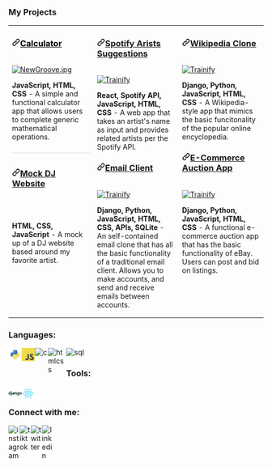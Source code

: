 ### My Projects 
<article>
      <div>
  <div>
<table>
  <tbody><tr>
    <td width="33%" valign="top">
      <h3><a id="user-content-travelaraorg" href="https://marcscalculator.netlify.app/" target="_blank" rel="noreferrer" class="anchor" aria-hidden="true" href="#travelaraorg" style="color: #000000"><svg class="octicon octicon-link" viewBox="0 0 16 16" version="1.1" width="16" height="16" aria-hidden="true"><path fill-rule="evenodd" d="M7.775 3.275a.75.75 0 001.06 1.06l1.25-1.25a2 2 0 112.83 2.83l-2.5 2.5a2 2 0 01-2.83 0 .75.75 0 00-1.06 1.06 3.5 3.5 0 004.95 0l2.5-2.5a3.5 3.5 0 00-4.95-4.95l-1.25 1.25zm-4.69 9.64a2 2 0 010-2.83l2.5-2.5a2 2 0 012.83 0 .75.75 0 001.06-1.06 3.5 3.5 0 00-4.95 0l-2.5 2.5a3.5 3.5 0 004.95 4.95l1.25-1.25a.75.75 0 00-1.06-1.06l-1.25 1.25a2 2 0 01-2.83 0z"></path></svg>Calculator</a></h3>
        <br>
        <a href="https://marcscalculator.netlify.app/" target="_blank" rel="noreferrer">
            <img src="https://media.giphy.com/media/mzmJkyqdxNNcEq6uPM/giphy.gif" width="100%" alt="NewGroove.jpg" data-canonical-src="https://media.giphy.com/media/TKUKfU8ycKcdcxHWVy/giphy.gif" style="max-width:100%;">
        </a>
        <p><strong>JavaScript, HTML, CSS</strong> - A simple and functional calculator app that allows users to complete generic mathematical operations.</p>        
        <svg version="1.1" width="100%" height="5px"  id="line_2" xmlns="http://www.w3.org/2000/svg" xmlns:xlink="http://www.w3.org/1999/xlink" x="0px" y="0px" xml:space="preserve">
        <path class="path2" fill="#dcdcdc" stroke-width="2" stroke="#dcdcdc" d="M0 0 l1120 0"/>
</svg>      
              <h3><a id="user-content-travelaraorg" class="anchor" aria-hidden="true" target="_blank" rel="noreferrer" href="https://marcsmockdjsite.netlify.app/"><svg class="octicon octicon-link" viewBox="0 0 16 16" version="1.1" width="16" height="16" aria-hidden="true"><path fill-rule="evenodd" d="M7.775 3.275a.75.75 0 001.06 1.06l1.25-1.25a2 2 0 112.83 2.83l-2.5 2.5a2 2 0 01-2.83 0 .75.75 0 00-1.06 1.06 3.5 3.5 0 004.95 0l2.5-2.5a3.5 3.5 0 00-4.95-4.95l-1.25 1.25zm-4.69 9.64a2 2 0 010-2.83l2.5-2.5a2 2 0 012.83 0 .75.75 0 001.06-1.06 3.5 3.5 0 00-4.95 0l-2.5 2.5a3.5 3.5 0 004.95 4.95l1.25-1.25a.75.75 0 00-1.06-1.06l-1.25 1.25a2 2 0 01-2.83 0z"></path></svg>Mock DJ Website</a>  </h3>
        <br>
        <a href="https://marcsmockdjsite.netlify.app/" target="_blank" rel="noreferrer">
            <img src="https://media.giphy.com/media/lBjmiHQQBZbdIa5Clv/giphy.gif" width="100%" alt="" data-canonical-src="https://media.giphy.com/media/OygRkEDYOiALMDlqSm/giphy.gif" style="max-width:100%;">
        </a>
        <p><strong>HTML, CSS, JavaScript</strong> - A mock up of a DJ website based around my favorite artist.</p>
    </td>
    <td width="33%" valign="top">
      <h3><a id="user-content-trainify" class="anchor" aria-hidden="true" target="_blank" rel="noreferrer" href="https://hilarious-nougat-05bf37.netlify.app/"><svg class="octicon octicon-link" viewBox="0 0 16 16" version="1.1" width="16" height="16" aria-hidden="true"><path fill-rule="evenodd" d="M7.775 3.275a.75.75 0 001.06 1.06l1.25-1.25a2 2 0 112.83 2.83l-2.5 2.5a2 2 0 01-2.83 0 .75.75 0 00-1.06 1.06 3.5 3.5 0 004.95 0l2.5-2.5a3.5 3.5 0 00-4.95-4.95l-1.25 1.25zm-4.69 9.64a2 2 0 010-2.83l2.5-2.5a2 2 0 012.83 0 .75.75 0 001.06-1.06 3.5 3.5 0 00-4.95 0l-2.5 2.5a3.5 3.5 0 004.95 4.95l1.25-1.25a.75.75 0 00-1.06-1.06l-1.25 1.25a2 2 0 01-2.83 0z"></path></svg>Spotify Arists Suggestions</a></h3>
        <br>
        <a href="https://hilarious-nougat-05bf37.netlify.app/" target="_blank" rel="noreferrer">
            <img src="https://media.giphy.com/media/WFqmoUytGV74LfeOa2/giphy.gif" width="100%" alt="Trainify" data-canonical-src="https://media3.giphy.com/media/aUKBycWIVSGyTam4JT/giphy.gif" style="max-width:100%;">
        </a>
        <p><strong>React, Spotify API, JavaScript, HTML, CSS</strong> - A web app that takes an artist's name as input and provides related artists per the Spotify API.</p>
       <h3><a id="user-content-trainify" class="anchor" aria-hidden="true" target="_blank" rel="noreferrer" href="https://github.com/marcmaralou/mail"><svg class="octicon octicon-link" viewBox="0 0 16 16" version="1.1" width="16" height="16" aria-hidden="true"><path fill-rule="evenodd" d="M7.775 3.275a.75.75 0 001.06 1.06l1.25-1.25a2 2 0 112.83 2.83l-2.5 2.5a2 2 0 01-2.83 0 .75.75 0 00-1.06 1.06 3.5 3.5 0 004.95 0l2.5-2.5a3.5 3.5 0 00-4.95-4.95l-1.25 1.25zm-4.69 9.64a2 2 0 010-2.83l2.5-2.5a2 2 0 012.83 0 .75.75 0 001.06-1.06 3.5 3.5 0 00-4.95 0l-2.5 2.5a3.5 3.5 0 004.95 4.95l1.25-1.25a.75.75 0 00-1.06-1.06l-1.25 1.25a2 2 0 01-2.83 0z"></path></svg>Email Client</a></h3>
        <br>
        <a href="https://github.com/marcmaralou/mail" target="_blank" rel="noreferrer">
            <img src="https://media.giphy.com/media/S5mPjC6UZ6HWeNnDoW/giphy.gif" width="100%" alt="Trainify" data-canonical-src="https://media3.giphy.com/media/aUKBycWIVSGyTam4JT/giphy.gif" style="max-width:100%;">
        </a>
        <p><strong>Django, Python, JavaScript, HTML, CSS, APIs, SQLite</strong> - An self-contained email clone that has all the basic functionality of a traditional email client.  Allows you to make accounts, and send and receive emails between accounts.</p>
    </td>
    <td width="33%" valign="top">
      <h3><a id="user-content-trainify" class="anchor" aria-hidden="true" target="_blank" rel="noreferrer" href="https://github.com/marcmaralou/wiki"><svg class="octicon octicon-link" viewBox="0 0 16 16" version="1.1" width="16" height="16" aria-hidden="true"><path fill-rule="evenodd" d="M7.775 3.275a.75.75 0 001.06 1.06l1.25-1.25a2 2 0 112.83 2.83l-2.5 2.5a2 2 0 01-2.83 0 .75.75 0 00-1.06 1.06 3.5 3.5 0 004.95 0l2.5-2.5a3.5 3.5 0 00-4.95-4.95l-1.25 1.25zm-4.69 9.64a2 2 0 010-2.83l2.5-2.5a2 2 0 012.83 0 .75.75 0 001.06-1.06 3.5 3.5 0 00-4.95 0l-2.5 2.5a3.5 3.5 0 004.95 4.95l1.25-1.25a.75.75 0 00-1.06-1.06l-1.25 1.25a2 2 0 01-2.83 0z"></path></svg>Wikipedia Clone</a></h3>
        <br>
        <a href="https://github.com/marcmaralou/wiki" target="_blank" rel="noreferrer">
            <img src="https://media.giphy.com/media/tN50kruXSKeeG21lNL/giphy.gif" width="100%" alt="Trainify" data-canonical-src="https://media3.giphy.com/media/aUKBycWIVSGyTam4JT/giphy.gif" style="max-width:100%;">
        </a>
        <p><strong>Django, Python, JavaScript, HTML, CSS</strong> - A Wikipedia-style app that mimics the basic funcitonality of the popular online encyclopedia.</p>
       <h3><a id="user-content-trainify" class="anchor" aria-hidden="true" target="_blank" rel="noreferrer" href="https://github.com/marcmaralou/commerce"><svg class="octicon octicon-link" viewBox="0 0 16 16" version="1.1" width="16" height="16" aria-hidden="true"><path fill-rule="evenodd" d="M7.775 3.275a.75.75 0 001.06 1.06l1.25-1.25a2 2 0 112.83 2.83l-2.5 2.5a2 2 0 01-2.83 0 .75.75 0 00-1.06 1.06 3.5 3.5 0 004.95 0l2.5-2.5a3.5 3.5 0 00-4.95-4.95l-1.25 1.25zm-4.69 9.64a2 2 0 010-2.83l2.5-2.5a2 2 0 012.83 0 .75.75 0 001.06-1.06 3.5 3.5 0 00-4.95 0l-2.5 2.5a3.5 3.5 0 004.95 4.95l1.25-1.25a.75.75 0 00-1.06-1.06l-1.25 1.25a2 2 0 01-2.83 0z"></path></svg>E-Commerce Auction App</a></h3>
        <br>
        <a href="https://github.com/marcmaralou/commerce" target="_blank" rel="noreferrer">
            <img src="https://media.giphy.com/media/JMSjciuh8frlm1D5pl/giphy.gif" width="100%" alt="Trainify" data-canonical-src="https://media3.giphy.com/media/aUKBycWIVSGyTam4JT/giphy.gif" style="max-width:100%;">
        </a>
        <p><strong>Django, Python, JavaScript, HTML, CSS</strong> - A functional e-commerce auction app that has the basic functionality of eBay.  Users can post and bid on listings.</p>
    </td>
  </tr>
</tbody></table>
</article>
      </div>
  </div>

### Languages:

<img align="left" alt='python' width="26px" src="https://raw.githubusercontent.com/github/explore/80688e429a7d4ef2fca1e82350fe8e3517d3494d/topics/python/python.png" />
<img align="left" alt='javascript' width="26px" src="https://raw.githubusercontent.com/github/explore/80688e429a7d4ef2fca1e82350fe8e3517d3494d/topics/javascript/javascript.png" />
<img align="left" alt='c' width="26px" src="https://upload.wikimedia.org/wikipedia/commons/1/18/C_Programming_Language.svg" />
<img align="left" alt='htmlcss' width="36px"  src="https://upload.wikimedia.org/wikipedia/commons/thumb/1/10/CSS3_and_HTML5_logos_and_wordmarks.svg/1200px-CSS3_and_HTML5_logos_and_wordmarks.svg.png" />
<img align="left" alt='sql' width="42px" src="https://upload.wikimedia.org/wikipedia/commons/8/87/Sql_data_base_with_logo.png" />

<br>

### Tools:

<img align="left" alt='django' width="26px" src="https://raw.githubusercontent.com/github/explore/80688e429a7d4ef2fca1e82350fe8e3517d3494d/topics/django/django.png" />
<img align="left" alt='react' width="26px" src="https://raw.githubusercontent.com/github/explore/80688e429a7d4ef2fca1e82350fe8e3517d3494d/topics/react/react.png" />

<br>

### Connect with me:

[<img align="left" alt="instagram" width="22px" src="https://cdn2.iconfinder.com/data/icons/social-media-2285/512/1_Instagram_colored_svg_1-1024.png"/>][instagram]
[<img align="left" alt="tiktok" width="22px" src="https://seeklogo.com//images/T/tiktok-app-icon-logo-0F5AD7AE01-seeklogo.com.png"/>][tiktok]
[<img align="left" alt="twitter" width="22px" src="https://assets.stickpng.com/thumbs/580b57fcd9996e24bc43c53e.png"/>][twitter]
[<img align="left" alt="linkedin" width="22px" src="https://upload.wikimedia.org/wikipedia/commons/thumb/c/ca/LinkedIn_logo_initials.png/800px-LinkedIn_logo_initials.png"/>][linkedin]

[instagram]: https://instagram.com/marcmaralou
[tiktok]: https://tiktok.com/@marcmaralou
[linkedin]: https://www.linkedin.com/in/marcmaralou/
[twitter]: https://www.twitter.com/marcmaralou/
